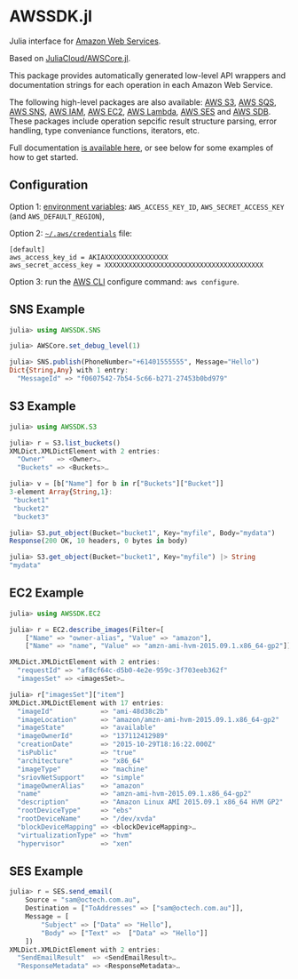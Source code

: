 # AWSSDK.jl

Julia interface for [Amazon Web Services](https://aws.amazon.com).

Based on [JuliaCloud/AWSCore.jl](https://github.com/JuliaCloud/AWSCore.jl).

This package provides automatically generated low-level API wrappers and
documentation strings for each operation in each Amazon Web Service.

The following high-level packages are also available:
[AWS S3](http://github.com/samoconnor/AWSS3.jl),
[AWS SQS](http://github.com/samoconnor/AWSSQS.jl),
[AWS SNS](http://github.com/samoconnor/AWSSNS.jl),
[AWS IAM](http://github.com/samoconnor/AWSIAM.jl),
[AWS EC2](http://github.com/samoconnor/AWSEC2.jl),
[AWS Lambda](http://github.com/samoconnor/AWSLambda.jl),
[AWS SES](http://github.com/samoconnor/AWSSES.jl) and
[AWS SDB](http://github.com/samoconnor/AWSSDB.jl).
These packages include operation sepcific result structure parsing, error
handling, type conveniance functions, iterators, etc.


Full documentation [is available here](https://juliacloud.github.io/AWSCore.jl/build/index.html),
or see below for some examples of how to get started.


## Configuration

Option 1: [environment variables](http://docs.aws.amazon.com/cli/latest/userguide/cli-environment.html):
`AWS_ACCESS_KEY_ID`, `AWS_SECRET_ACCESS_KEY` (and `AWS_DEFAULT_REGION`),

Option 2: [`~/.aws/credentials`](http://docs.aws.amazon.com/cli/latest/userguide/cli-config-files.html) file:
```
[default]
aws_access_key_id = AKIAXXXXXXXXXXXXXXXX
aws_secret_access_key = XXXXXXXXXXXXXXXXXXXXXXXXXXXXXXXXXXXXXXXX
```

Option 3: run the [AWS CLI](http://docs.aws.amazon.com/cli/latest/userguide/cli-chap-getting-started.html#cli-quick-configuration)
configure command: `aws configure`.

## SNS Example

```julia
julia> using AWSSDK.SNS

julia> AWSCore.set_debug_level(1)

julia> SNS.publish(PhoneNumber="+61401555555", Message="Hello")
Dict{String,Any} with 1 entry:
  "MessageId" => "f0607542-7b54-5c66-b271-27453b0bd979"
```

## S3 Example

```julia
julia> using AWSSDK.S3

julia> r = S3.list_buckets()
XMLDict.XMLDictElement with 2 entries:
  "Owner"   => <Owner>…
  "Buckets" => <Buckets>…

julia> v = [b["Name"] for b in r["Buckets"]["Bucket"]]
3-element Array{String,1}:
 "bucket1"
 "bucket2"
 "bucket3"

julia> S3.put_object(Bucket="bucket1", Key="myfile", Body="mydata")
Response(200 OK, 10 headers, 0 bytes in body)

julia> S3.get_object(Bucket="bucket1", Key="myfile") |> String
"mydata"

```

## EC2 Example

```julia
julia> using AWSSDK.EC2

julia> r = EC2.describe_images(Filter=[
    ["Name" => "owner-alias", "Value" => "amazon"],
    ["Name" => "name", "Value" => "amzn-ami-hvm-2015.09.1.x86_64-gp2"]])

XMLDict.XMLDictElement with 2 entries:
  "requestId" => "af8cf64c-d5b0-4e2e-959c-3f703eeb362f"
  "imagesSet" => <imagesSet>…

julia> r["imagesSet"]["item"]
XMLDict.XMLDictElement with 17 entries:
  "imageId"            => "ami-48d38c2b"
  "imageLocation"      => "amazon/amzn-ami-hvm-2015.09.1.x86_64-gp2"
  "imageState"         => "available"
  "imageOwnerId"       => "137112412989"
  "creationDate"       => "2015-10-29T18:16:22.000Z"
  "isPublic"           => "true"
  "architecture"       => "x86_64"
  "imageType"          => "machine"
  "sriovNetSupport"    => "simple"
  "imageOwnerAlias"    => "amazon"
  "name"               => "amzn-ami-hvm-2015.09.1.x86_64-gp2"
  "description"        => "Amazon Linux AMI 2015.09.1 x86_64 HVM GP2"
  "rootDeviceType"     => "ebs"
  "rootDeviceName"     => "/dev/xvda"
  "blockDeviceMapping" => <blockDeviceMapping>…
  "virtualizationType" => "hvm"
  "hypervisor"         => "xen"
```

## SES Example

```julia
julia> r = SES.send_email(
    Source = "sam@octech.com.au",
    Destination = ["ToAddresses" => ["sam@octech.com.au"]],
    Message = [
        "Subject" => ["Data" => "Hello"],
        "Body" => ["Text" =>  ["Data" => "Hello"]]
    ])
XMLDict.XMLDictElement with 2 entries:
  "SendEmailResult"  => <SendEmailResult>…
  "ResponseMetadata" => <ResponseMetadata>…
```
